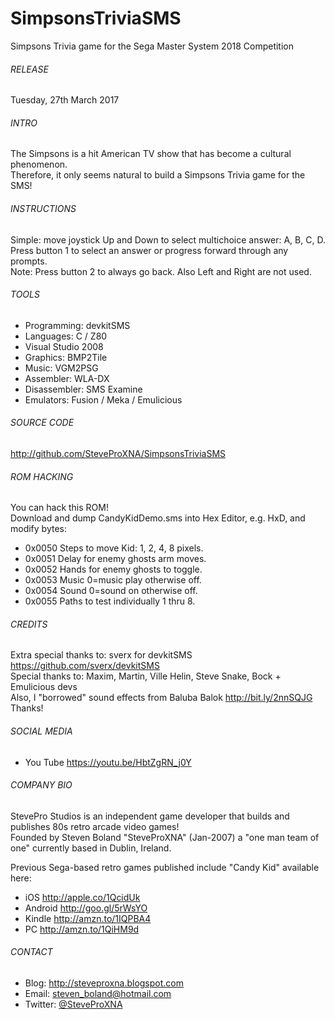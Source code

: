 # SimpsonsTriviaSMS
Simpsons Trivia game for the Sega Master System 2018 Competition

###### RELEASE
Tuesday, 27th March 2017

###### INTRO
The Simpsons is a hit American TV show that has become a cultural phenomenon.
<br />
Therefore, it only seems natural to build a Simpsons Trivia game for the SMS!

###### INSTRUCTIONS
Simple: move joystick Up and Down to select multichoice answer: A, B, C, D.
<br />
Press button 1 to select an answer or progress forward through any prompts.
<br />
Note: Press button 2 to always go back.  Also Left and Right are not used.

###### TOOLS
- Programming:	devkitSMS
- Languages:	C / Z80
- Visual Studio 2008
- Graphics:		BMP2Tile
- Music:		VGM2PSG
- Assembler:	WLA-DX
- Disassembler:	SMS Examine
- Emulators:	Fusion / Meka / Emulicious

###### SOURCE CODE
http://github.com/SteveProXNA/SimpsonsTriviaSMS

###### ROM HACKING
You can hack this ROM!  
Download and dump CandyKidDemo.sms into Hex Editor, e.g. HxD, and modify bytes:
- 0x0050	Steps to move Kid: 1, 2, 4, 8 pixels.
- 0x0051	Delay for enemy ghosts arm moves.
- 0x0052	Hands for enemy ghosts to toggle.
- 0x0053	Music 0=music play otherwise off.
- 0x0054	Sound	0=sound on otherwise off.
- 0x0055	Paths to test individually 1 thru 8.

###### CREDITS
Extra special thanks to: sverx for devkitSMS https://github.com/sverx/devkitSMS
<br />
Special thanks to: 
Maxim, Martin, Ville Helin, Steve Snake, Bock + Emulicious devs
<br />
Also, I "borrowed" sound effects from Baluba Balok http://bit.ly/2nnSQJG Thanks!

###### SOCIAL MEDIA
- You Tube https://youtu.be/HbtZgRN_j0Y

###### COMPANY BIO
StevePro Studios is an independent game developer that builds and publishes 80s retro arcade video games!
<br />
Founded by Steven Boland "SteveProXNA" (Jan-2007) a "one man team of one" currently based in Dublin, Ireland.

Previous Sega-based retro games published include "Candy Kid" available here:
- iOS		http://apple.co/1QcidUk
- Android	http://goo.gl/5rWsYO
- Kindle	http://amzn.to/1IQPBA4
- PC		http://amzn.to/1QiHM9d

###### CONTACT
- Blog:		http://steveproxna.blogspot.com
- Email:	steven_boland@hotmail.com
- Twitter:	[@SteveProXNA](http://twitter.com/SteveProXNA)
